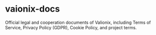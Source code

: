# vaionix-docs
Official legal and cooperation documents of Valionix, including Terms of Service, Privacy Policy (GDPR), Cookie Policy, and project terms.
